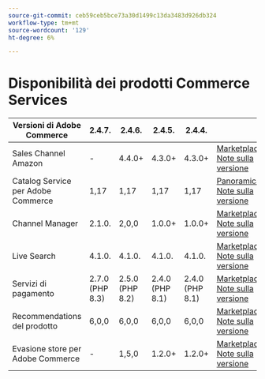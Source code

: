 ```yaml
---
source-git-commit: ceb59ceb5bce73a30d1499c13da3483d926db324
workflow-type: tm+mt
source-wordcount: '129'
ht-degree: 6%

---
```

# Disponibilità dei prodotti Commerce Services


<table style="table-layout:auto">
  <thead>
    <tr>
      <th>Versioni di Adobe Commerce</th>
      <th>2.4.7.</th>
      <th>2.4.6.</th>
      <th>2.4.5.</th>
      <th>2.4.4.</th>
      <th></th>
    </tr>
  </thead>
  <tbody>
      <tr>
          <td>Sales Channel Amazon</td>
          <td>-</td>
          <td>4.4.0+</td>
          <td>4.3.0+</td>
          <td>4.3.0+</td>
          <td>
              <a href="https://commercemarketplace.adobe.com/magento-module-amazon.html">Marketplace</a><br/>
              <a href="https://experienceleague.adobe.com/docs/commerce-channels/amazon/release-notes.html">Note sulla versione</a><br/>
          </td>
      </tr>
      <tr>
          <td>Catalog Service per Adobe Commerce</td>
          <td>1,17</td>
          <td>1,17</td>
          <td>1,17</td>
          <td>1,17</td>
          <td>
              <a href="https://experienceleague.adobe.com/docs/commerce-merchant-services/catalog-service/guide-overview.html">Panoramica</a><br/>
              <a href="https://experienceleague.adobe.com/docs/commerce-merchant-services/catalog-service/release-notes.html">Note sulla versione</a><br/>
          </td>
      </tr>
      <tr>
          <td>Channel Manager</td>
          <td>2.1.0.</td>
          <td>2,0,0</td>
          <td>1.0.0+</td>
          <td>1.0.0+</td>
          <td>
              <a href="https://commercemarketplace.adobe.com/magento-channel-manager.html">Marketplace</a><br/>
              <a href="https://experienceleague.adobe.com/docs/commerce-channels/channel-manager/release-notes.html">Note sulla versione</a><br/>
          </td>
      </tr>
      <tr>
          <td>Live Search</td>
          <td>4.1.0.</td>
          <td>4.1.0.</td>
          <td>4.1.0.</td>
          <td>4.1.0.</td>
          <td>
              <a href="https://commercemarketplace.adobe.com/magento-live-search.html">Marketplace</a><br/>
              <a href="https://experienceleague.adobe.com/docs/commerce-merchant-services/live-search/release-notes.html">Note sulla versione</a><br/>
          </td>
      </tr>
      <tr>
          <td>Servizi di pagamento</td>
          <td>2.7.0 (PHP 8.3)</td>
          <td>2.5.0 (PHP 8.2)</td>
          <td>2.4.0 (PHP 8.1)</td>
          <td>2.4.0 (PHP 8.1)</td>
          <td>
              <a href="https://commercemarketplace.adobe.com/magento-payment-services.html">Marketplace</a><br/>
              <a href="https://experienceleague.adobe.com/docs/commerce-merchant-services/payment-services/release-notes.html">Note sulla versione</a><br/>
          </td>
      </tr>
      <tr>
          <td>Recommendations del prodotto</td>
          <td>6,0,0</td>
          <td>6,0,0</td>
          <td>6,0,0</td>
          <td>6,0,0</td>
          <td>
              <a href="https://commercemarketplace.adobe.com/magento-product-recommendations.html">Marketplace</a><br/>
              <a href="https://experienceleague.adobe.com/docs/commerce-merchant-services/product-recommendations/release-notes.html">Note sulla versione</a><br/>
          </td>
      </tr>
      <tr>
          <td>Evasione store per Adobe Commerce</td>
          <td>-</td>
          <td>1,5,0</td>
          <td>1.2.0+</td>
          <td>1.2.0+</td>
          <td>
              <a href="https://commercemarketplace.adobe.com/store-fulfillment-magento-walmart.html">Marketplace</a><br/>
              <a href="https://experienceleague.adobe.com/docs/commerce-merchant-services/store-fulfillment/release-notes.html">Note sulla versione</a><br/>
          </td>
      </tr>
  </tbody>
</table>
